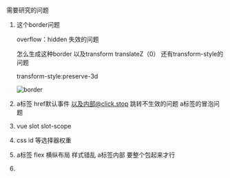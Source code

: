 需要研究的问题

1. 这个border问题

   overflow：hidden 失效的问题

   怎么生成这种border  以及transform translateZ（0） 还有transform-style的问题 

    transform-style:preserve-3d 

   ![border](https://ws2.sinaimg.cn/large/0069RVTdgy1ftvf5r7bbcj30m805ijse.jpg)

2. a标签 href默认事件  以及内部@click.stop 跳转不生效的问题  a标签的冒泡问题

3. vue  slot  slot-scope

4. css id 等选择器权重

5. a标签 flex 横纵布局 样式错乱  a标签内部 要整个包起来才行

6. 

   

